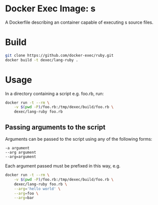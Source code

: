 # Docker Exec Image: s

A Dockerfile describing an container capable of executing s source files.

# Build

```sh
git clone https://github.com/docker-exec/ruby.git
docker build -t dexec/lang-ruby .
```

# Usage

In a directory containing a script e.g. foo.rb, run:

```sh
docker run -t --rm \
    -v $(pwd -P)/foo.rb:/tmp/dexec/build/foo.rb \
    dexec/lang-ruby foo.rb
```

## Passing arguments to the script

Arguments can be passed to the script using any of the following forms:

```
-a argument
--arg argument
--arg=argument
```

Each argument passed must be prefixed in this way, e.g.

```sh
docker run -t --rm \
    -v $(pwd -P)/foo.rb:/tmp/dexec/build/foo.rb \
    dexec/lang-ruby foo.rb \
    --arg='hello world' \
    --arg=foo \
    --arg=bar
```
